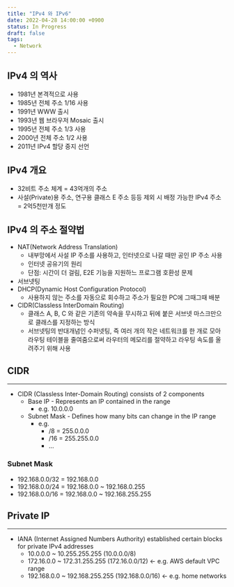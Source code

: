 ```yaml
---
title: "IPv4 와 IPv6"
date: 2022-04-28 14:00:00 +0900
status: In Progress
draft: false
tags:
  - Network
---
```


## IPv4 의 역사
- 1981년 본격적으로 사용
- 1985년 전체 주소 1/16 사용
- 1991년 WWW 출시
- 1993년 웹 브라우저 Mosaic 출시
- 1995년 전체 주소 1/3 사용
- 2000년 전체 주소 1/2 사용
- 2011년 IPv4 할당 중지 선언

## IPv4 개요
- 32비트 주소 체계 = 43억개의 주소
- 사설(Private)용 주소, 연구용 클래스 E 주소 등등 제외 시 배정 가능한 IPv4 주소 = 2억5천만개 정도

## IPv4 의 주소 절약법
- NAT(Network Address Translation)
    - 내부망에서 사설 IP 주소를 사용하고, 인터넷으로 나갈 때만 공인 IP 주소 사용
    - 인터넷 공유기의 원리
    - 단점: 시간이 더 걸림, E2E 기능을 지원하느 프로그램 호환성 문제
- 서브넷팅
- DHCP(Dynamic Host Configuration Protocol)
    - 사용하지 않는 주소를 자동으로 회수하고 주소가 필요한 PC에 그때그때 배분
- CIDR(Classless InterDomain Routing)
    - 클래스 A, B, C 와 같은 기존의 약속을 무시하고 뒤에 붙은 서브넷 마스크만으로 클래스를 지정하는 방식
    - 서브넷팅의 반대개념인 수퍼넷팅, 즉 여러 개의 작은 네트워크를 한 개로 모아 라우팅 테이블을 줄여줌으로써 라우터의 메모리를 절약하고 라우팅 속도를 올려주기 위해 사용

## CIDR
---
- CIDR (Classless Inter-Domain Routing) consists of 2 components
	- Base IP - Represents an IP contained in the range
		- e.g. 10.0.0.0
	- Subnet Mask - Defines how many bits can change in the IP range
		- e.g.
			- /8 = 255.0.0.0
			- /16 = 255.255.0.0
			- ...

### Subnet Mask
- 192.168.0.0/32 = 192.168.0.0
- 192.168.0.0/24 = 192.168.0.0 ~ 192.168.0.255
- 192.168.0.0/16 = 192.168.0.0 ~ 192.168.255.255

## Private IP
---
- IANA (Internet Assigned Numbers Authority) established certain blocks for private IPv4 addresses
	- 10.0.0.0 ~ 10.255.255.255 (10.0.0.0/8)
	- 172.16.0.0 ~ 172.31.255.255 (172.16.0.0/12) <- e.g. AWS default VPC range
	- 192.168.0.0 ~ 192.168.255.255 (192.168.0.0/16) <- e.g. home networks
